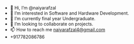 - 👋 Hi, I’m @naiyarafzal
- 👀 I’m interested in Software and Hardware Development.
- 🌱 I’m currently final year Undergraduate.
- 💞️ I’m looking to collaborate on projects.
- 📫 How to reach me naiyarafzal4@gmail.com
- +917782086786

<!---
naiyarafzal/naiyarafzal is a ✨ special ✨ repository because its `README.md` (this file) appears on your GitHub profile.
You can click the Preview link to take a look at your changes.
--->
